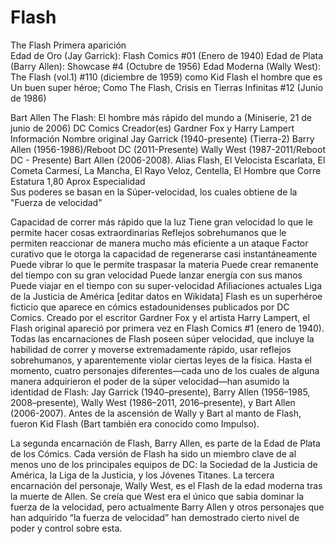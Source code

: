 # Flash


The Flash
Primera aparición	
Edad de Oro (Jay Garrick): Flash Comics #01 (Enero de 1940)
Edad de Plata (Barry Allen): Showcase #4 (Octubre de 1956)
Edad Moderna (Wally West): The Flash (vol.1) #110 (diciembre de 1959) como Kid Flash el hombre que es
Un buen super héroe; Como The Flash, Crisis en Tierras Infinitas #12 (Junio de 1986)

Bart Allen The Flash: El hombre más rápido del mundo a (Miniserie, 21 de junio de 2006)
DC Comics
Creador(es)	Gardner Fox y Harry Lampert
Información
Nombre original	Jay Garrick (1940-presente) (Tierra-2)
Barry Allen (1956-1986)/Reboot DC (2011-Presente)
Wally West (1987-2011/Reboot DC - Presente)
Bart Allen (2006-2008).
Alias	Flash, El Velocista Escarlata, El Cometa Carmesí, La Mancha, El Rayo Veloz, Centella, El Hombre que Corre
Estatura	1,80 Aprox
Especialidad	
Sus poderes se basan en la Súper-velocidad, los cuales obtiene de la "Fuerza de velocidad"

Capacidad de correr más rápido que la luz
Tiene gran velocidad lo que le permite hacer cosas extraordinarias
Reflejos sobrehumanos que le permiten reaccionar de manera mucho más eficiente a un ataque
Factor curativo que le otorga la capacidad de regenerarse casi instantáneamente
Puede vibrar lo que le permite traspasar la materia
Puede crear remanente del tiempo con su gran velocidad
Puede lanzar energía con sus manos
Puede viajar en el tiempo con su super-velocidad
Afiliaciones actuales	Liga de la Justicia de América
[editar datos en Wikidata]
Flash es un superhéroe ficticio que aparece en cómics estadounidenses publicados por DC Comics. Creado por el escritor Gardner Fox y el artista Harry Lampert, el Flash original apareció por primera vez en Flash Comics #1 (enero de 1940). Todas las encarnaciones de Flash poseen súper velocidad, que incluye la habilidad de correr y moverse extremadamente rápido, usar reflejos sobrehumanos, y aparentemente violar ciertas leyes de la física. Hasta el momento, cuatro personajes diferentes—cada uno de los cuales de alguna manera adquirieron el poder de la súper velocidad—han asumido la identidad de Flash: Jay Garrick (1940–presente), Barry Allen (1956–1985, 2008–presente), Wally West (1986–2011, 2016–presente), y Bart Allen (2006-2007). Antes de la ascensión de Wally y Bart al manto de Flash, fueron Kid Flash (Bart también era conocido como Impulso).

La segunda encarnación de Flash, Barry Allen, es parte de la Edad de Plata de los Cómics. Cada versión de Flash ha sido un miembro clave de al menos uno de los principales equipos de DC: la Sociedad de la Justicia de América, la Liga de la Justicia, y los Jóvenes Titanes. La tercera encarnación del personaje, Wally West, es el Flash de la edad moderna tras la muerte de Allen. Se creía que West era el único que sabia dominar la fuerza de la velocidad, pero actualmente Barry Allen y otros personajes que han adquirido “la fuerza de velocidad” han demostrado cierto nivel de poder y control sobre esta.

